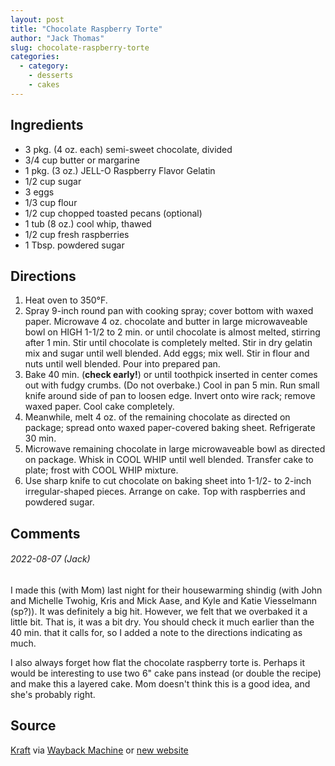 ```yaml
---
layout: post
title: "Chocolate Raspberry Torte"
author: "Jack Thomas"
slug: chocolate-raspberry-torte
categories:
  - category:
    - desserts
    - cakes
---
```


## Ingredients

- 3 pkg. (4 oz. each) semi-sweet chocolate, divided
- 3/4 cup butter or margarine
- 1 pkg. (3 oz.) JELL-O Raspberry Flavor Gelatin
- 1/2 cup sugar
- 3 eggs
- 1/3 cup flour
- 1/2 cup chopped toasted pecans (optional)
- 1 tub (8 oz.) cool whip, thawed
- 1/2 cup fresh raspberries
- 1 Tbsp. powdered sugar

## Directions

1. Heat oven to 350°F.
2. Spray 9-inch round pan with cooking spray; cover bottom with waxed paper. Microwave 4 oz. chocolate and butter in large microwaveable bowl on HIGH 1-1/2 to 2 min. or until chocolate is almost melted, stirring after 1 min. Stir until chocolate is completely melted. Stir in dry gelatin mix and sugar until well blended. Add eggs; mix well. Stir in flour and nuts until well blended. Pour into prepared pan.
3. Bake 40 min. (**check early!**) or until toothpick inserted in center comes out with fudgy crumbs. (Do not overbake.) Cool in pan 5 min. Run small knife around side of pan to loosen edge. Invert onto wire rack; remove waxed paper. Cool cake completely.
4. Meanwhile, melt 4 oz. of the remaining chocolate as directed on package; spread onto waxed paper-covered baking sheet. Refrigerate 30 min.
5. Microwave remaining chocolate in large microwaveable bowl as directed on package. Whisk in COOL WHIP until well blended. Transfer cake to plate; frost with COOL WHIP mixture.
6. Use sharp knife to cut chocolate on baking sheet into 1-1/2- to 2-inch irregular-shaped pieces. Arrange on cake. Top with raspberries and powdered sugar.

## Comments

###### 2022-08-07 (Jack)

I made this (with Mom) last night for their housewarming shindig (with John and Michelle Twohig, Kris and Mick Aase, and Kyle and Katie Viesselmann (sp?)). It was definitely a big hit. However, we felt that we overbaked it a little bit. That is, it was a bit dry. You should check it much earlier than the 40 min. that it calls for, so I added a note to the directions indicating as much.

I also always forget how flat the chocolate raspberry torte is. Perhaps it would be interesting to use two 6" cake pans instead (or double the recipe) and make this a layered cake. Mom doesn't think this is a good idea, and she's probably right.

## Source

[Kraft](http://www.kraftrecipes.com/recipes/chocolate-raspberry-torte-66246.aspx) via [Wayback Machine](https://web.archive.org/web/20111107132451/http://www.kraftrecipes.com/recipes/chocolate-raspberry-torte-66246.aspx) or [new website](https://www.myfoodandfamily.com/recipe/066246/chocolate-raspberry-torte)
